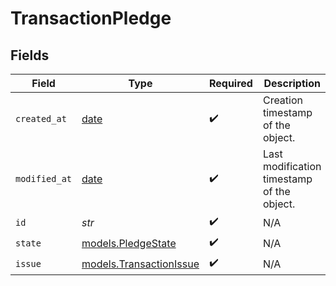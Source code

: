 # TransactionPledge


## Fields

| Field                                                                | Type                                                                 | Required                                                             | Description                                                          |
| -------------------------------------------------------------------- | -------------------------------------------------------------------- | -------------------------------------------------------------------- | -------------------------------------------------------------------- |
| `created_at`                                                         | [date](https://docs.python.org/3/library/datetime.html#date-objects) | :heavy_check_mark:                                                   | Creation timestamp of the object.                                    |
| `modified_at`                                                        | [date](https://docs.python.org/3/library/datetime.html#date-objects) | :heavy_check_mark:                                                   | Last modification timestamp of the object.                           |
| `id`                                                                 | *str*                                                                | :heavy_check_mark:                                                   | N/A                                                                  |
| `state`                                                              | [models.PledgeState](../models/pledgestate.md)                       | :heavy_check_mark:                                                   | N/A                                                                  |
| `issue`                                                              | [models.TransactionIssue](../models/transactionissue.md)             | :heavy_check_mark:                                                   | N/A                                                                  |